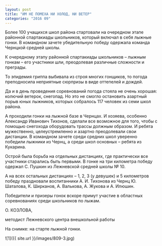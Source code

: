 ```yaml
---
layout: post
title: "ИМ НЕ ПОМЕХА НИ ХОЛОД, НИ ВЕТЕР"
categories: "2016 09"
---
```


Более 100 учащихся школ района стартовали на очередном этапе районной спартакиады школьников, который включал в себя лыжные гонки. В командном зачете убедительную победу одержала команда Чернцкой средней школы.

К очередному этапу районной спартакиады школьников – лыжным гонкам – его участники шли, преодолевая различные сложности и преграды.

То эпидемия гриппа выбивала из строя многих гонщиков, то погода преподносила неприятные сюрпризы в виде оттепелей и дождей.

Да и в день проведения соревнований погода стояла не очень хорошая: колючий ветерок, снегопад. Но это не смогло остановить азартный порыв юных лыжников, которых собралось 117 человек из семи школ района.

А проходили гонки на лыжной базе в Чернцах. И хозяева, особенно Александр Иванович Тихонов, сделали все возможное для того, чтобы с помощью снегохода оборудовать трассы должным образом. И ребята мужественно, целеустремленно и азартно преодолевали свои дистанции. В командном зачете среди средних школ уверенно победили лыжники из Чернц, а среди школ основных – ребята из Кукарина.

Острой была борьба на отдельных дистанциях, где практически все участники старались быть первыми. В гонке на три километра победу одержал С. Пушкин из Лежневской средней школы № 10.

А на всех остальных дистанциях – 1, 2, 3 (у девушек) и 5 километров победу праздновали воспитанники А. И. Тихонова из Чернц Ю. Шаталова, К. Ширканов, А. Валькова, А. Жукова и А. Илюшин.

Победители и призеры гонок вскоре примут участие в областных соревнованиях среди школьников по лыжам.

О. КОЗЛОВА,

методист Лежневского центра внешкольной работы

На снимке: на старте лыжной гонки.

![1]({{ site.url }}/images/809-3.jpg)
